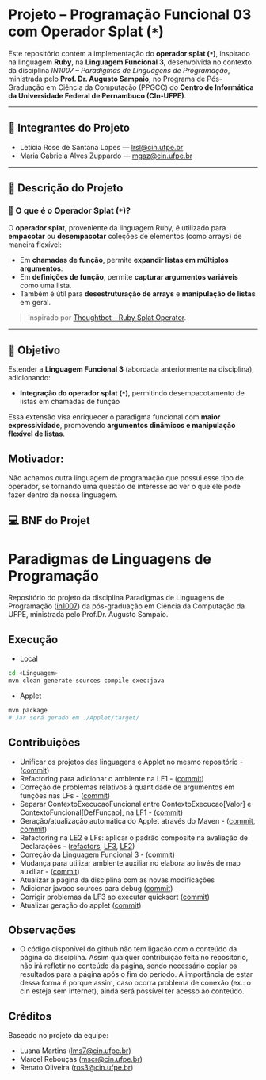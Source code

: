 # Projeto – Programação Funcional 03 com Operador Splat (`*`)

Este repositório contém a implementação do **operador splat (`*`)**, inspirado na linguagem **Ruby**, na **Linguagem Funcional 3**, desenvolvida no contexto da disciplina _IN1007 – Paradigmas de Linguagens de Programação_, ministrada pelo **Prof. Dr. Augusto Sampaio**, no Programa de Pós-Graduação em Ciência da Computação (PPGCC) do **Centro de Informática da Universidade Federal de Pernambuco (CIn-UFPE)**.

---

## 👥 Integrantes do Projeto

- Letícia Rose de Santana Lopes — [lrsl@cin.ufpe.br](mailto:lrsl@cin.ufpe.br)  
- Maria Gabriela Alves Zuppardo — [mgaz@cin.ufpe.br](mailto:mgaz@cin.ufpe.br)

---

## 📌 Descrição do Projeto

### 🔹 O que é o Operador Splat (`*`)?

O **operador splat**, proveniente da linguagem Ruby, é utilizado para **empacotar** ou **desempacotar** coleções de elementos (como arrays) de maneira flexível:

- Em **chamadas de função**, permite **expandir listas em múltiplos argumentos**.
- Em **definições de função**, permite **capturar argumentos variáveis** como uma lista.
- Também é útil para **desestruturação de arrays** e **manipulação de listas** em geral.

> Inspirado por [Thoughtbot - Ruby Splat Operator](https://thoughtbot.com/blog/ruby-splat-operator).

---

## 🎯 Objetivo

Estender a **Linguagem Funcional 3** (abordada anteriormente na disciplina), adicionando:
- **Integração do operador splat (`*`)**, permitindo desempacotamento de listas em chamadas de função

Essa extensão visa enriquecer o paradigma funcional com **maior expressividade**, promovendo **argumentos dinâmicos e manipulação flexível de listas**.

##  Motivador: 

Não achamos outra linguagem de programação que possui esse tipo de operador, se tornando uma questão de interesse ao ver o que ele pode fazer dentro da nossa linguagem.

## 💻 BNF do Projet

# Paradigmas de Linguagens de Programação

Repositório do projeto da disciplina Paradigmas de Linguagens de Programação ([in1007](https://www.cin.ufpe.br/~in1007/)) da pós-graduação em Ciência da Computação da UFPE, ministrada pelo Prof.Dr. Augusto Sampaio.

## Execução

* Local

```bash
cd <Linguagem>
mvn clean generate-sources compile exec:java
```

* Applet

```bash
mvn package
# Jar será gerado em ./Applet/target/
```

## Contribuições

* Unificar os projetos das linguagens e Applet no mesmo repositório - ([commit](https://github.com/AugustoSampaio/PLP/commit/5facfa1b4017536cd25730bcece9fbd94a49aa48/))
* Refactoring para adicionar o ambiente na LE1 - ([commit](https://github.com/AugustoSampaio/PLP/commit/244d8d01e036bcbec0acccf337e09c19d6ec434c/))
* Correção de problemas relativos à quantidade de argumentos em funções nas LFs - ([commit](https://github.com/AugustoSampaio/PLP/commit/14664755276b35d0aca704f7c1da8af09ea38081/))
* Separar ContextoExecucaoFuncional entre ContextoExecucao[Valor] e ContextoFuncional[DefFuncao], na LF1 - ([commit](https://github.com/AugustoSampaio/PLP/commit/a11a34df27dcdfa444c7a25f962c67f9d1480635/))
* Geração/atualização automática do Applet através do Maven - ([commit](https://github.com/AugustoSampaio/PLP/commit/bfdf84077162698587bcbcb24cc2b9d7c987b6bc/),
[commit](https://github.com/AugustoSampaio/PLP/commit/5facfa1b4017536cd25730bcece9fbd94a49aa48/))
* Refactoring na LE2 e LFs: aplicar o padrão composite na avaliação de Declarações - ([refactors](https://github.com/AugustoSampaio/PLP/commit/bab29438f5ddafa5662073ea08e166c1e04e49b9/),  [LF3](https://github.com/AugustoSampaio/PLP/commit/c60d5f92e792b89105b242163f5bd0f1409f72b4/),  [LF2](https://github.com/AugustoSampaio/PLP/commit/5481b2b8fd1ea1ff0659070a5608e1521d120193/))
* Correção da Linguagem Funcional 3 - ([commit](https://github.com/AugustoSampaio/PLP/commit/b523ebee335348ed12f03a4eecfd3234b703071d/))
* Mudança para utilizar ambiente auxiliar no elabora ao invés de map auxiliar - ([commit](https://github.com/AugustoSampaio/PLP/commit/43d900d6be77288786ad895c99f4bbc163e04244/))
* Atualizar a página da disciplina com as novas modificações
* Adicionar javacc sources para debug ([commit](https://github.com/fmca/PLP/commit/9606652f1f48717e75bc1a480c8ad8bff1bf5c3c))
* Corrigir problemas da LF3 ao executar quicksort ([commit](https://github.com/fmca/PLP/commit/31ea41c48fb3a7df3ac9e8ea4fbb980e08a66c78))
* Atualizar geração do applet ([commit](https://github.com/fmca/PLP/commit/9a9927f73eb57911ffbf46e3d60a0998e3842601))

## Observações

* O código disponível do github não tem ligação com o conteúdo da página da disciplina. Assim qualquer contribuição feita no repositório, não irá refletir no conteúdo da página, sendo necessário copiar os resultados para a página após o fim do período. A importância de estar dessa forma é porque assim, caso ocorra problema de conexão (ex.: o cin esteja sem internet), ainda será possível ter acesso ao conteúdo.

## Créditos

Baseado no projeto da equipe:

* Luana Martins (lms7@cin.ufpe.br)
* Marcel Rebouças (mscr@cin.ufpe.br)
* Renato Oliveira (ros3@cin.ufpe.br)

